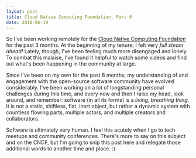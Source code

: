 ```yaml
---
layout: post
title: Cloud Native Computing Foundation, Part 0
date: 2018-06-19
---
```


So I've been working remotely for the [Cloud Native Computing Foundation](https://www.cncf.io/) for the past 3 months. At the beginning of my tenure, I felt very _full steam ahead!_ Lately, though, I've been feeling much more disengaged and lonely. To combat this malaise, I've found it helpful to watch some videos and find out what's been happening in the community at large.

Since I've been on my own for the past 8 months, my understanding of and engagement with the open-source software community have evolved considerably. I've been working on a lot of longstanding personal challenges during this time, and every now and then I raise my head, look around, and remember: software (in all its forms) is a _living, breathing thing_. It is not a static, shiftless, flat, inert object, but rather a dynamic system with countless flowing parts, multiple actors, and multiple creators and collaborators.

Software is ultimately very human. I feel this acutely when I go to tech meetups and community conferences. There's more to say on this subject and on the CNCF, but I'm going to snip this post here and relegate those additional words to another time and place. :)